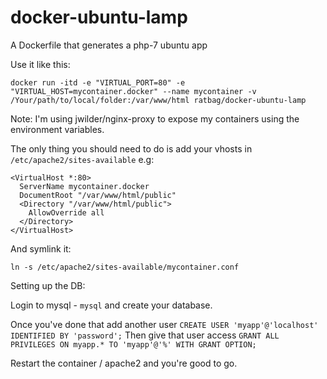 # docker-ubuntu-lamp
A Dockerfile that generates a php-7 ubuntu app

Use it like this:

`docker run -itd -e "VIRTUAL_PORT=80" -e "VIRTUAL_HOST=mycontainer.docker" --name mycontainer -v /Your/path/to/local/folder:/var/www/html ratbag/docker-ubuntu-lamp`

Note: I'm using jwilder/nginx-proxy to expose my containers using the environment variables.

The only thing you should need to do is add your vhosts in `/etc/apache2/sites-available` e.g:

```
<VirtualHost *:80>
  ServerName mycontainer.docker
  DocumentRoot "/var/www/html/public"
  <Directory "/var/www/html/public">
    AllowOverride all
  </Directory>
</VirtualHost>
```

And symlink it:

```cd /etc/apache2/sites-enabled
ln -s /etc/apache2/sites-available/mycontainer.conf
```

Setting up the DB:

Login to mysql - `mysql` and create your database.

Once you've done that add another user `CREATE USER 'myapp'@'localhost' IDENTIFIED BY 'password';`
Then give that user access `GRANT ALL PRIVILEGES ON myapp.* TO 'myapp'@'%' WITH GRANT OPTION;`

Restart the container / apache2 and you're good to go.
